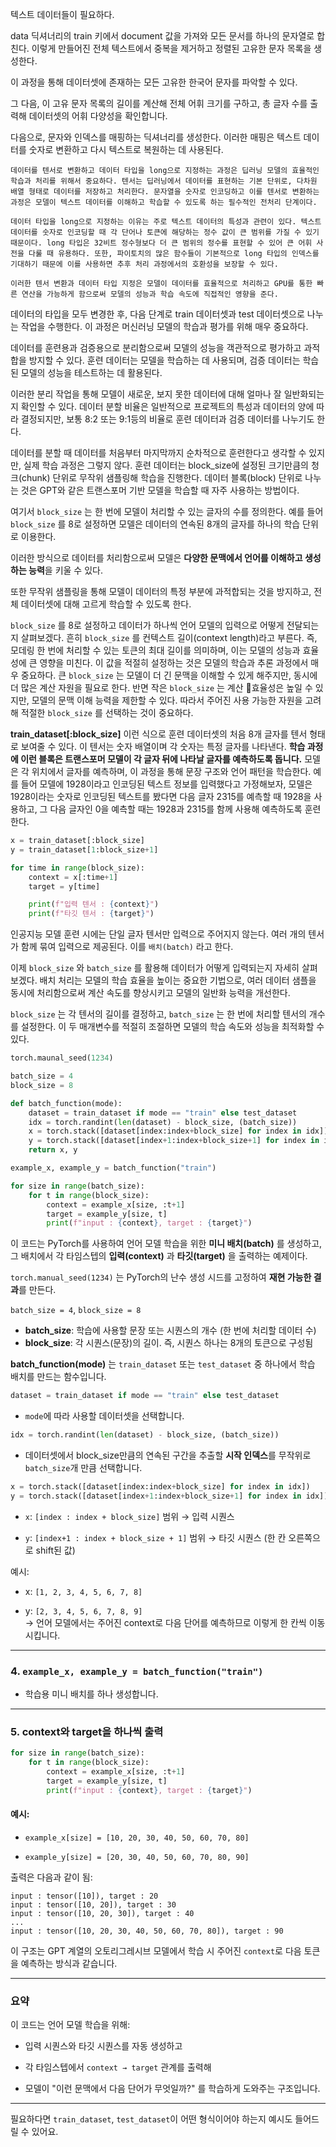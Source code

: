 텍스트 데이터들이 필요하다.

data 딕셔너리의 train 키에서 document 값을 가져와 모든 문서를 하나의 문자열로 합친다.
이렇게 만들어진 전체 텍스트에서 중복을 제거하고 정렬된 고유한 문자 목록을 생성한다.

이 과정을 통해 데이터셋에 존재하는 모든 고유한 한국어 문자를 파악할 수 있다.

그 다음, 이 고유 문자 목록의 길이를 계산해 전체 어휘 크기를 구하고, 총 글자 수를 출력해 데이터셋의 어휘 다양성을 확인합니다.

다음으로, 문자와 인덱스를 매핑하는 딕셔너리를 생성한다. 이러한 매핑은 텍스트 데이터를 숫자로 변환하고 다시 텍스트로 복원하는 데 사용된다.

 `데이터를 텐서로 변환하고 데이터 타입을 long으로 지정하는 과정은 딥러닝 모델의 효율적인 학습과 처리를 위해서 중요하다. 텐서는 딥러닝에서 데이터를 표현하는 기본 단위로, 다차원 배열 형태로 데이터를 저장하고 처리한다. 문자열을 숫자로 인코딩하고 이를 텐서로 변환하는 과정은 모델이 텍스트 데이터를 이해하고 학습할 수 있도록 하는 필수적인 전처리 단계이다.`
 
`데이터 타입을 long으로 지정하는 이유는 주로 텍스트 데이터의 특성과 관련이 있다. 텍스트 데이터를 숫자로 인코딩할 때 각 단어나 토큰에 해당하는 정수 값이 큰 범위를 가질 수 있기 때문이다. long 타입은 32비트 정수형보다 더 큰 범위의 정수를 표현할 수 있어 큰 어휘 사전을 다룰 때 유용하다. 또한, 파이토치의 많은 함수들이 기본적으로 long 타입의 인덱스를 기대하기 때문에 이를 사용하면 추후 처리 과정에서의 호환성을 보장할 수 있다.`

`이러한 텐서 변환과 데이터 타입 지정은 모델이 데이터를 효율적으로 처리하고 GPU를 통한 빠른 연산을 가능하게 함으로써 모델의 성능과 학습 속도에 직접적인 영향을 준다.`

데이터의 타입을 모두 변경한 후, 다음 단계로 train 데이터셋과 test 데이터셋으로 나누는 작업을 수행한다.
이 과정은 머신러닝 모델의 학습과 평가를 위해 매우 중요하다.

데이터를 훈련용과 검증용으로 분리함으로써 모델의 성능을 객관적으로 평가하고 과적합을 방지할 수 있다.
훈련 데이터는 모델을 학습하는 데 사용되며, 검증 데이터는 학습된 모델의 성능을 테스트하는 데 활용된다.

이러한 분리 작업을 통해 모델이 새로운, 보지 못한 데이터에 대해 얼마나 잘 일반화되는지 확인할 수 있다.
데이터 분할 비율은 일반적으로 프로젝트의 특성과 데이터의 양에 따라 결정되지만, 보통 8:2 또는 9:1등의 비율로 훈련 데이터과 검증 데이터를 나누기도 한다.

데이터를 분할 때 데이터를 처음부터 마지막까지 순차적으로 훈련한다고 생각할 수 있지만, 실제 학습 과정은 그렇지 않다. 훈련 데이터는 block_size에 설정된 크기만큼의 청크(chunk) 단위로 무작위 샘플링해 학습을 진행한다. 데이터 블록(block) 단위로 나누는 것은 GPT와 같은 트랜스포머 기반 모델을 학습할 때 자주 사용하는 방법이다.

여기서 `block_size` 는 한 번에 모델이 처리할 수 있는 글자의 수를 정의한다. 예를 들어 `block_size`  를 8로 설정하면 모델은 데이터의 연속된 8개의 글자를 하나의 학습 단위로 이용한다. 

이러한 방식으로 데이터를 처리함으로써 모델은 **다양한 문맥에서 언어를 이해하고 생성하는 능력**을 키울 수 있다. 

또한 무작위 샘플링을 통해 모델이 데이터의 특정 부분에 과적합되는 것을 방지하고, 전체 데이터셋에 대해 고르게 학습할 수 있도록 한다.

`block_size` 를 8로 설정하고 데이터가 하나씩 언어 모델의 입력으로 어떻게 전달되는지 살펴보겠다.
흔히 `block_size` 를 컨텍스트 길이(context length)라고 부른다. 즉, 모데링 한 번에 처리할 수 있는 토큰의 최대 길이를 의미하며, 이는 모델의 성능과 효율성에 큰 영향을 미친다. 이 값을 적절히 설정하는 것은 모델의 학습과 추론 과정에서 매우 중요하다. 큰 `block_size` 는 모델이 더 긴 문맥을 이해할 수 있게 해주지만, 동시에 더 많은 계산 자원을 필요로 한다. 반면 작은 `block_size` 는 계산 효율성은 높일 수 있지만, 모델의 문맥 이해 능력을 제한할 수 있다. 따라서 주어진 사용 가능한 자원을 고려해 적절한 `block_size` 를 선택하는 것이 중요하다.

**train_dataset[:block_size]** 이런 식으로 훈련 데이터셋의 처음 8개 글자를 텐서 형태로 보여줄 수 있다. 이 텐서는 숫자 배열이며 각 숫자는 특정 글자를 나타낸다. **학습 과정에 이런 블록은 트랜스포머 모델이 각 글자 뒤에 나타날 글자를 예측하도록 돕니다.** 모델은 각 위치에서 글자를 예측하며, 이 과정을 통해 문장 구조와 언어 패턴을 학습한다. 예를 들어 모델에 1928이라고 인코딩된 텍스트 정보를 입력했다고 가정해보자, 모델은 1928이라는 숫자로 인코딩된 텍스트를 봤다면 다음 글자 2315를 예측할 때 1928을 사용하고, 그 다음 글자인 0을 예측할 때는 1928과 2315를 함께 사용해 예측하도록 훈련한다.

```python
x = train_dataset[:block_size]
y = train_dataset[1:block_size+1]

for time in range(block_size):
	context = x[:time+1]
	target = y[time]

	print(f"입력 텐서 : {context}")
	print(f"타깃 텐서 : {target}")
```

인공지능 모델 훈련 시에는 단일 글자 텐서만 입력으로 주어지지 않는다. 여러 개의 텐서가 함께 묶여 입력으로 제공된다. 이를 `배치(batch)` 라고 한다.

이제 `block_size` 와 `batch_size` 를 활용해 데이터가 어떻게 입력되는지 자세히 살펴보겠다.
배치 처리는 모델의 학습 효율을 높이는 중요한 기법으로, 여러 데이터 샘플을 동시에 처리함으로써 계산 속도를 향상시키고 모델의 일반화 능력을 개선한다.

`block_size` 는 각 텐서의 길이를 결정하고, `batch_size` 는 한 번에 처리할 텐서의 개수를 설정한다.
이 두 매개변수를 적절히 조절하면 모델의 학습 속도와 성능을 최적화할 수 있다.

```python
torch.maunal_seed(1234)

batch_size = 4
block_size = 8

def batch_function(mode):
	dataset = train_dataset if mode == "train" else test_dataset
	idx = torch.randint(len(dataset) - block_size, (batch_size))
	x = torch.stack([dataset[index:index+block_size] for index in idx])
	y = torch.stack([dataset[index+1:index+block_size+1] for index in idx])
	return x, y

example_x, example_y = batch_function("train")

for size in range(batch_size):
	for t in range(block_size):
		context = example_x[size, :t+1]
		target = example_y[size, t]
		print(f"input : {context}, target : {target}")
```

이 코드는 PyTorch를 사용하여 언어 모델 학습을 위한 **미니 배치(batch)** 를 생성하고, 그 배치에서 각 타임스텝의 **입력(context)** 과 **타깃(target)** 을 출력하는 예제이다.

 `torch.manual_seed(1234)` 는 PyTorch의 난수 생성 시드를 고정하여 **재현 가능한 결과**를 만든다.

`batch_size = 4`, `block_size = 8`  
- **batch_size**: 학습에 사용할 문장 또는 시퀀스의 개수 (한 번에 처리할 데이터 수)
- **block_size**: 각 시퀀스(문장)의 길이. 즉, 시퀀스 하나는 8개의 토큰으로 구성됨

 **batch_function(mode)** 는 `train_dataset` 또는 `test_dataset` 중 하나에서 학습 배치를 만드는 함수입니다.

```python
dataset = train_dataset if mode == "train" else test_dataset
```

- `mode`에 따라 사용할 데이터셋을 선택합니다.

```python
idx = torch.randint(len(dataset) - block_size, (batch_size))
```

- 데이터셋에서 block_size만큼의 연속된 구간을 추출할 **시작 인덱스**를 무작위로 `batch_size`개 만큼 선택합니다.
    

```python
x = torch.stack([dataset[index:index+block_size] for index in idx])
y = torch.stack([dataset[index+1:index+block_size+1] for index in idx])
```

- `x`: `[index : index + block_size]` 범위 → 입력 시퀀스
    
- `y`: `[index+1 : index + block_size + 1]` 범위 → 타깃 시퀀스 (한 칸 오른쪽으로 shift된 값)
    

예시:

- x: `[1, 2, 3, 4, 5, 6, 7, 8]`
    
- y: `[2, 3, 4, 5, 6, 7, 8, 9]`  
    → 언어 모델에서는 주어진 context로 다음 단어를 예측하므로 이렇게 한 칸씩 이동시킵니다.
    

---

### 4. `example_x, example_y = batch_function("train")`

- 학습용 미니 배치를 하나 생성합니다.
    

---

### 5. context와 target을 하나씩 출력

```python
for size in range(batch_size):
	for t in range(block_size):
		context = example_x[size, :t+1]
		target = example_y[size, t]
		print(f"input : {context}, target : {target}")
```

#### 예시:

- `example_x[size] = [10, 20, 30, 40, 50, 60, 70, 80]`
    
- `example_y[size] = [20, 30, 40, 50, 60, 70, 80, 90]`
    

출력은 다음과 같이 됨:

```text
input : tensor([10]), target : 20
input : tensor([10, 20]), target : 30
input : tensor([10, 20, 30]), target : 40
...
input : tensor([10, 20, 30, 40, 50, 60, 70, 80]), target : 90
```

이 구조는 GPT 계열의 오토리그레시브 모델에서 학습 시 주어진 `context`로 다음 토큰을 예측하는 방식과 같습니다.

---

### 요약

이 코드는 언어 모델 학습을 위해:

- 입력 시퀀스와 타깃 시퀀스를 자동 생성하고
    
- 각 타임스텝에서 `context → target` 관계를 출력해
    
- 모델이 "이런 문맥에서 다음 단어가 무엇일까?" 를 학습하게 도와주는 구조입니다.
    

---

필요하다면 `train_dataset`, `test_dataset`이 어떤 형식이어야 하는지 예시도 들어드릴 수 있어요.